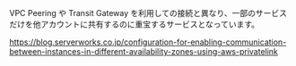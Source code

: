 VPC Peering や Transit Gateway を利用しての接続と異なり、一部のサービスだけを他アカウントに共有するのに重宝するサービスとなっています。 

https://blog.serverworks.co.jp/configuration-for-enabling-communication-between-instances-in-different-availability-zones-using-aws-privatelink